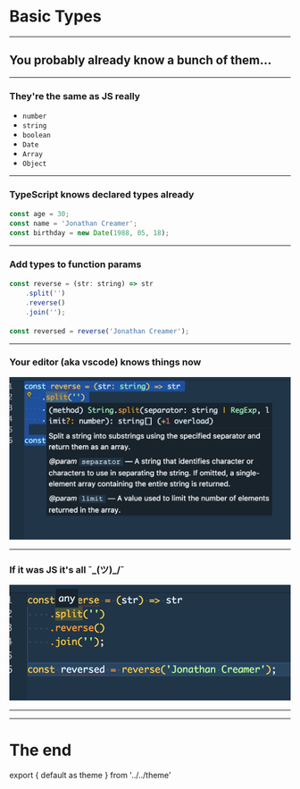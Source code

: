# Basic Types
---
## You probably already know a bunch of them...
---
### They're the same as JS really
* `number`
* `string`
* `boolean`
* `Date`
* `Array`
* `Object`
---
### TypeScript knows declared types already

```js
const age = 30;
const name = 'Jonathan Creamer';
const birthday = new Date(1988, 05, 18);
```

---
### Add types to function params

```js
const reverse = (str: string) => str
    .split('')
    .reverse()
    .join('');

const reversed = reverse('Jonathan Creamer');
```

---
### Your editor (aka vscode) knows things now

![reverse string](images/reverse-ts.png)

---
### If it was JS it's all  ¯\_(ツ)_/¯

![reverse string](images/reverse-js.png)

---

---
# The end

export { default as theme } from '../../theme'